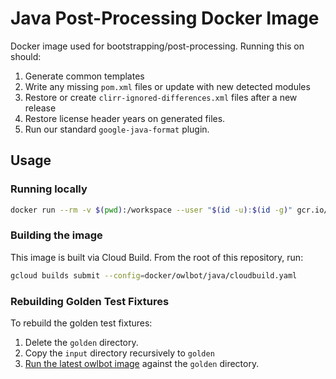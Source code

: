 # Java Post-Processing Docker Image

Docker image used for bootstrapping/post-processing. Running this on
should:

1. Generate common templates
2. Write any missing `pom.xml` files or update with new detected modules
3. Restore or create `clirr-ignored-differences.xml` files after a new release
4. Restore license header years on generated files.
5. Run our standard `google-java-format` plugin.

## Usage

### Running locally

```bash
docker run --rm -v $(pwd):/workspace --user "$(id -u):$(id -g)" gcr.io/repo-automation-bots/owlbot-java
```

### Building the image

This image is built via Cloud Build. From the root of this repository, run:

```bash
gcloud builds submit --config=docker/owlbot/java/cloudbuild.yaml
```

### Rebuilding Golden Test Fixtures

To rebuild the golden test fixtures:

1. Delete the `golden` directory.
2. Copy the `input` directory recursively to `golden`
3. [Run the latest owlbot image](#running-locally) against the `golden` directory.
